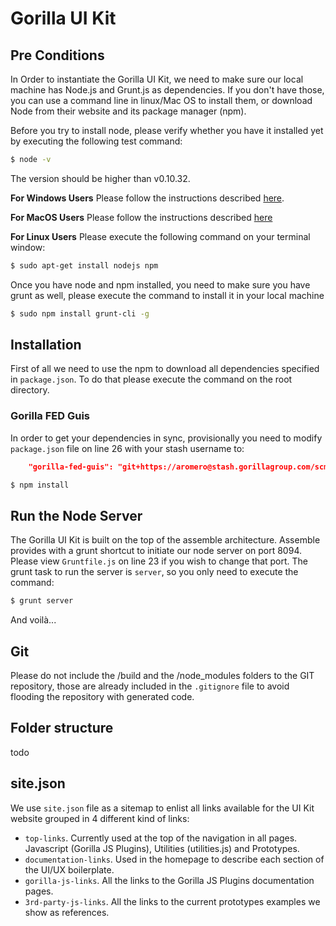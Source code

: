 # Gorilla UI Kit

## Pre Conditions

In Order to instantiate the Gorilla UI Kit, we need to make sure our local machine has Node.js and Grunt.js as dependencies.
If you don't have those, you can use a command line in linux/Mac OS to install them, or download Node from their website and its package manager (npm).

Before you try to install node, please verify whether you have it installed yet by executing the following test command:

```sh
$ node -v
```

The version should be higher than v0.10.32.

__For Windows Users__ Please follow the instructions described [here](http://blog.teamtreehouse.com/install-node-js-npm-windows).

__For MacOS Users__ Please follow the instructions described [here](http://coolestguidesontheplanet.com/installing-node-js-on-osx-10-10-yosemite/)

__For Linux Users__ Please execute the following command on your terminal window:

```sh
$ sudo apt-get install nodejs npm
```
Once you have node and npm installed, you need to make sure you have grunt as well, please execute the command to install it in your local machine

```sh
$ sudo npm install grunt-cli -g
```

## Installation

First of all we need to use the npm to download all dependencies specified in `package.json`.  To do that please execute the command on the root directory.

### Gorilla FED Guis

In order to get your dependencies in sync, provisionally you need to modify `package.json` file on line 26 with your stash username to:

```json
    "gorilla-fed-guis": "git+https://aromero@stash.gorillagroup.com/scm/ft/gorilla-fed-guis.git",
```

```sh
$ npm install
```

## Run the Node Server

The Gorilla UI Kit is built on the top of the assemble architecture.  Assemble provides with a grunt shortcut to initiate our node server on port 8094.  Please view `Gruntfile.js` on line 23 if you wish to change that port.
The grunt task to run the server is `server`, so you only need to execute the command:

```sh
$ grunt server
```
And voilà...

## Git

Please do not include the /build and the /node_modules folders to the GIT repository, those are already included in the `.gitignore` file to avoid flooding the repository with generated code.

## Folder structure

todo

## site.json

We use `site.json` file as a sitemap to enlist all links available for the UI Kit website grouped in 4 different kind of links:

- `top-links`. Currently used at the top of the navigation in all pages.  Javascript (Gorilla JS Plugins), Utilities (utilities.js) and Prototypes.
- `documentation-links`. Used in the homepage to describe each section of the UI/UX boilerplate.
- `gorilla-js-links`. All the links to the Gorilla JS Plugins documentation pages.
- `3rd-party-js-links`. All the links to the current prototypes examples we show as references.
